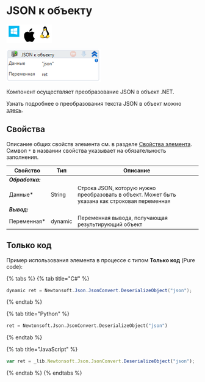 # JSON к объекту

![](<../../../../.gitbook/assets/image (100) (1) (1) (1) (1) (1) (1) (10) (130).png>)

![](<../../../../.gitbook/assets/image (255).png>)

Компонент осуществляет преобразование JSON в объект .NET.

Узнать подробнее о преобразования текста JSON в объект можно [здесь](https://www.newtonsoft.com/json/help/html/Introduction.htm).

## Свойства
Описание общих свойств элемента см. в разделе [Свойства элемента](https://docs.primo-rpa.ru/primo-rpa/primo-studio/process/elements#svoistva-elementa).\
Символ `*` в названии свойства указывает на обязательность заполнения.

| Свойство     | Тип     | Описание                                                                                       |
| ------------ | ------- | ---------------------------------------------------------------------------------------------- |
| ***Обработка:*** | | |
| Данные\*     | String  | Строка JSON, которую нужно преобразовать в объект. Может быть указана как строковая переменная |
| ***Вывод:*** | | |
| Переменная\* | dynamic | Переменная вывода, получающая результирующий объект                                            |


## Только код
Пример использования элемента в процессе с типом **Только код** (Pure code):

{% tabs %}
{% tab title="C#" %}
```csharp
dynamic ret = Newtonsoft.Json.JsonConvert.DeserializeObject("json");
```
{% endtab %}

{% tab title="Python" %}
```python
ret = Newtonsoft.Json.JsonConvert.DeserializeObject("json")
```
{% endtab %}

{% tab title="JavaScript" %}
```javascript
var ret = _lib.Newtonsoft.Json.JsonConvert.DeserializeObject("json");
```
{% endtab %}
{% endtabs %}
